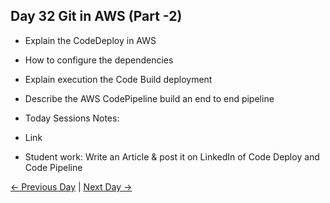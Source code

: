 ## Day 32 Git in AWS  (Part -2)

 - Explain the CodeDeploy in AWS
 - How to configure the dependencies 
 - Explain execution the Code Build deployment 
 - Describe the AWS CodePipeline build an end to end pipeline

 
  - Today Sessions Notes:
  - Link

  - Student work: Write an Article & post it on LinkedIn of Code Deploy and Code Pipeline

 [← Previous Day](../day31/README.md) | [Next Day →](../day33/README.md)
